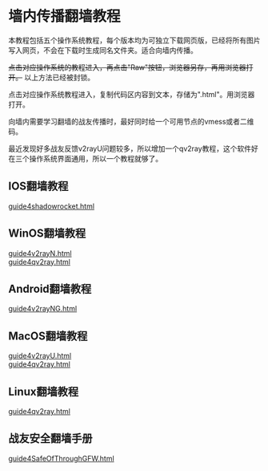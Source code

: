 # 墙内传播翻墙教程  
本教程包括五个操作系统教程，每个版本均为可独立下载网页版，已经将所有图片写入网页，不会在下载时生成同名文件夹。适合向墙内传播。  

~~点击对应操作系统的教程进入，再点击"Raw"按钮，浏览器另存，再用浏览器打开。~~
以上方法已经被封锁。

点击对应操作系统教程进入，复制代码区内容到文本，存储为".html"。用浏览器打开。

向墙内需要学习翻墙的战友传播时，最好同时给一个可用节点的vmess或者二维码。  

最近发现好多战友反馈v2rayU问题较多，所以增加一个qv2ray教程，这个软件好在三个操作系统界面通用，所以一个教程就够了。

## IOS翻墙教程  
[guide4shadowrocket.html](guide4shadowrocket.html)  
## WinOS翻墙教程  
[guide4v2rayN.html](guide4v2rayN.html)  
[guide4qv2ray.html](guide4qv2ray.html)  
## Android翻墙教程  
[guide4v2rayNG.html](guide4v2rayNG.html)  
## MacOS翻墙教程  
[guide4v2rayU.html](guide4v2rayU.html)  
[guide4qv2ray.html](guide4qv2ray.html)
## Linux翻墙教程
[guide4qv2ray.html](guide4qv2ray.html)  
## 战友安全翻墙手册  
[guide4SafeOfThroughGFW.html](guide4SafeOfThroughGFW.html)  
